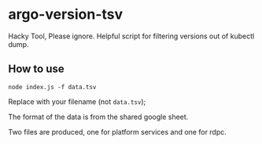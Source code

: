 # argo-version-tsv

Hacky Tool, Please ignore. Helpful script for filtering versions out of kubectl dump.

## How to use

`node index.js -f data.tsv`

Replace with your filename (not `data.tsv`);

The format of the data is from the shared google sheet.

Two files are produced, one for platform services and one for rdpc.
